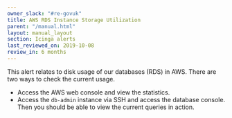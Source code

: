 ```yaml
---
owner_slack: "#re-govuk"
title: AWS RDS Instance Storage Utilization
parent: "/manual.html"
layout: manual_layout
section: Icinga alerts
last_reviewed_on: 2019-10-08
review_in: 6 months
---
```


This alert relates to disk usage of our databases (RDS) in AWS. There are two
ways to check the current usage.

- Access the AWS web console and view the statistics.
- Access the `db-admin` instance via SSH and access the database console. Then
  you should be able to view the current queries in action.

